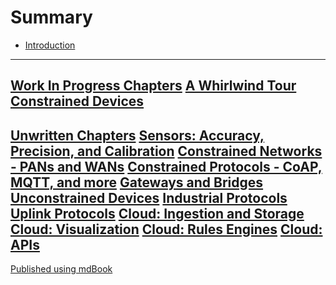 # Summary

- [Introduction](./intro.md)
---
[Work In Progress Chapters]()
[A Whirlwind Tour](./whirlwind.md)
[Constrained Devices](./constrained.md)
---
[Unwritten Chapters](./unwritten.md)
[Sensors: Accuracy, Precision, and Calibration]()
[Constrained Networks - PANs and WANs]()
[Constrained Protocols - CoAP, MQTT, and more]()
[Gateways and Bridges]()
[Unconstrained Devices]()
[Industrial Protocols]()
[Uplink Protocols]()
[Cloud: Ingestion and Storage]()
[Cloud: Visualization]()
[Cloud: Rules Engines]()
[Cloud: APIs]()
---
[Published using mdBook]()
